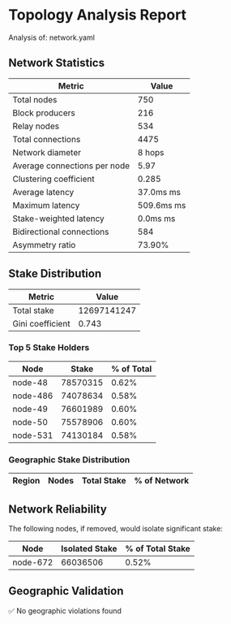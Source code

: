 # Topology Analysis Report

Analysis of: network.yaml

## Network Statistics

| Metric | Value |
|--------|-------|
| Total nodes | 750 |
| Block producers | 216 |
| Relay nodes | 534 |
| Total connections | 4475 |
| Network diameter | 8 hops |
| Average connections per node | 5.97 |
| Clustering coefficient | 0.285 |
| Average latency | 37.0ms ms |
| Maximum latency | 509.6ms ms |
| Stake-weighted latency | 0.0ms ms |
| Bidirectional connections | 584 |
| Asymmetry ratio | 73.90% |

## Stake Distribution

| Metric | Value |
|--------|-------|
| Total stake | 12697141247 |
| Gini coefficient | 0.743 |

### Top 5 Stake Holders

| Node | Stake | % of Total |
|------|--------|------------|
| node-48 | 78570315 | 0.62% |
| node-486 | 74078634 | 0.58% |
| node-49 | 76601989 | 0.60% |
| node-50 | 75578906 | 0.60% |
| node-531 | 74130184 | 0.58% |

### Geographic Stake Distribution

| Region | Nodes | Total Stake | % of Network |
|---------|--------|-------------|-------------|

## Network Reliability

The following nodes, if removed, would isolate significant stake:

| Node | Isolated Stake | % of Total Stake |
|------|----------------|------------------|
| node-672 | 66036506 | 0.52% |

## Geographic Validation

✅ No geographic violations found

